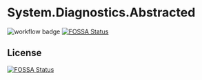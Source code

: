 # System.Diagnostics.Abstracted

![workflow badge](https://github.com/mlnv/System.Diagnostics.Abstracted/actions/workflows/build-deploy.yml/badge.svg)
[![FOSSA Status](https://app.fossa.com/api/projects/git%2Bgithub.com%2Fmlnv%2FSystem.Diagnostics.Abstracted.svg?type=shield)](https://app.fossa.com/projects/git%2Bgithub.com%2Fmlnv%2FSystem.Diagnostics.Abstracted?ref=badge_shield)


## License
[![FOSSA Status](https://app.fossa.com/api/projects/git%2Bgithub.com%2Fmlnv%2FSystem.Diagnostics.Abstracted.svg?type=large)](https://app.fossa.com/projects/git%2Bgithub.com%2Fmlnv%2FSystem.Diagnostics.Abstracted?ref=badge_large)